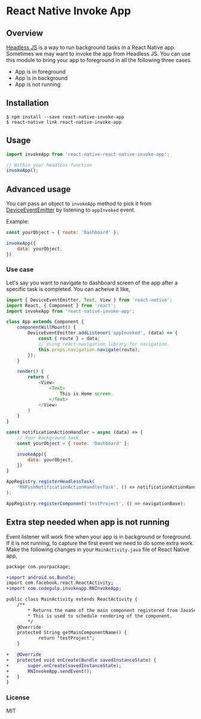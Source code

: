 
# React Native Invoke App

## Overview

[Headless JS](https://facebook.github.io/react-native/docs/headless-js-android.html) is a way to run background tasks in a React Native app. Sometimes we may want to invoke the app from Headless JS. You can use this module to bring your app to foreground in all the following three cases.

- App is in foreground
- App is in background
- App is not running

## Installation

```
$ npm install --save react-native-invoke-app
$ react-native link react-native-invoke-app
```

## Usage
```javascript
import invokeApp from 'react-native-react-native-invoke-app';

// Within your headless function
invokeApp();
```

## Advanced usage

You can pass an object to `invokeApp` method to pick it from [DeviceEventEmitter](https://facebook.github.io/react-native/docs/native-modules-android.html#sending-events-to-javascript) by listening to `appInvoked` event.

Example:

```javascript
const yourObject = { route: 'Dashboard' };

invokeApp({
	data: yourObject,
})
```

### Use case

Let's say you want to navigate to dashboard screen of the app after a specific task is completed. You can acheive it like,

```javascript
import { DeviceEventEmitter, Text, View } from 'react-native';
import React, { Component } from 'react';
import invokeApp from 'react-native-invoke-app';

class App extends Component {
	componentWillMount() {
		DeviceEventEmitter.addListener('appInvoked', (data) => {
			const { route } = data;
			// Using react-navigation library for navigation.
			this.props.navigation.navigate(route);
		});
	}

	render() {
		return (
			<View>
				<Text>
					This is Home screen.
				</Text>
			</View>
		)
	}
}

const notificationActionHandler = async (data) => {
	// Your background task
	const yourObject = { route: 'Dashboard' };

	invokeApp({
		data: yourObject,
	})
}

AppRegistry.registerHeadlessTask(
	'RNPushNotificationActionHandlerTask', () => notificationActionHandler,
);

AppRegistry.registerComponent('testProject', () => navigationBase);

```

## Extra step needed when app is not running

Event listener will work fine when your app is in background or foreground. If it is not running, to capture the first event we need to do some extra work. Make the following changes in your `MainActivity.java` file of React Native app,

```diff
package com.yourpackage;

+import android.os.Bundle;
import com.facebook.react.ReactActivity;
+import com.codegulp.invokeapp.RNInvokeApp;

public class MainActivity extends ReactActivity {
	/**
		* Returns the name of the main component registered from JavaScript.
		* This is used to schedule rendering of the component.
		*/
	@Override
	protected String getMainComponentName() {
			return "testProject";
	}

+	@Override
+	protected void onCreate(Bundle savedInstanceState) {
+	    super.onCreate(savedInstanceState);
+	    RNInvokeApp.sendEvent();
+	}
}
```

### License

MIT

